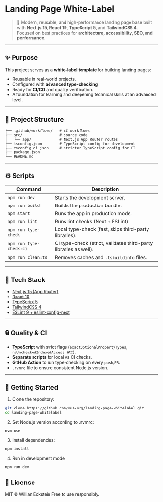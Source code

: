 # Landing Page White-Label

> 🚀 Modern, reusable, and high-performance landing page base built with **Next.js 15**, **React 19**, **TypeScript 5**, and **TailwindCSS 4**.  
> Focused on best practices for **architecture, accessibility, SEO, and performance**.  

---

## ✨ Purpose

This project serves as a **white-label template** for building landing pages:
- Reusable in real-world projects.
- Configured with **advanced type-checking**.
- Ready for **CI/CD** and quality verification.
- A foundation for learning and deepening technical skills at an advanced level.

---

## 📂 Project Structure
```
├── .github/workflows/   # CI workflows
├── src/                 # source code
│   └── app/             # Next.js App Router routes
├── tsconfig.json        # TypeScript config for development
├── tsconfig.ci.json     # stricter TypeScript config for CI
├── package.json
└── README.md
```

---

## ⚙️ Scripts

| Command                | Description                                                               |
|-------------------------|---------------------------------------------------------------------------|
| `npm run dev`          | Starts the development server.                                            |
| `npm run build`        | Builds the production bundle.                                             |
| `npm start`            | Runs the app in production mode.                                          |
| `npm run lint`         | Runs lint checks (Next + ESLint).                                         |
| `npm run type-check`   | Local type-check (fast, skips third-party libraries).                     |
| `npm run type-check:ci`| CI type-check (strict, validates third-party libraries as well).           |
| `npm run clean:ts`     | Removes caches and `.tsbuildinfo` files.                                  |

---

## 🧰 Tech Stack

- [Next.js 15 (App Router)](https://nextjs.org/)
- [React 19](https://react.dev/)
- [TypeScript 5](https://www.typescriptlang.org/)
- [TailwindCSS 4](https://tailwindcss.com/)
- [ESLint 9 + eslint-config-next](https://eslint.org/)

---

## 🔒 Quality & CI

- **TypeScript** with strict flags (`exactOptionalPropertyTypes`, `noUncheckedIndexedAccess`, etc).
- **Separate scripts** for local vs CI checks.
- **GitHub Action** to run type-checking on every `push`/`PR`.
- `.nvmrc` file to ensure consistent Node.js version.

---

## 🚀 Getting Started

1. Clone the repository:
```bash
git clone https://github.com/sua-org/landing-page-whitelabel.git
cd landing-page-whitelabel
```

2.	Set Node.js version according to .nvmrc:
```bash
nvm use
```

3.	Install dependencies:
```bash
npm install
```

4.	Run in development mode:
```bash
npm run dev
```

## 📜 License

MIT © Willian Eckstein
Free to use responsibly.
